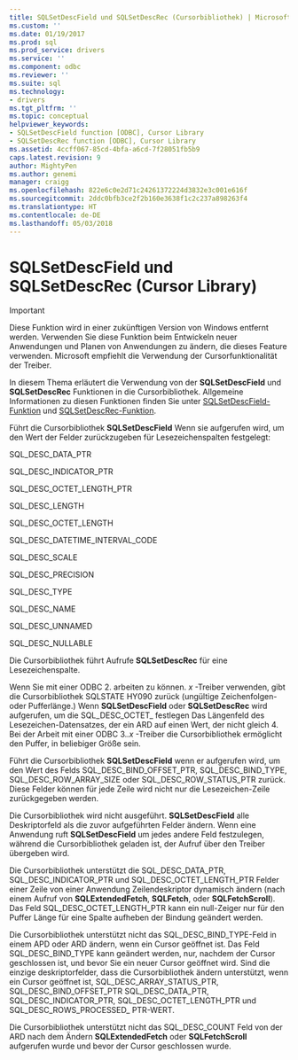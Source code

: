 ```yaml
---
title: SQLSetDescField und SQLSetDescRec (Cursorbibliothek) | Microsoft Docs
ms.custom: ''
ms.date: 01/19/2017
ms.prod: sql
ms.prod_service: drivers
ms.service: ''
ms.component: odbc
ms.reviewer: ''
ms.suite: sql
ms.technology:
- drivers
ms.tgt_pltfrm: ''
ms.topic: conceptual
helpviewer_keywords:
- SQLSetDescField function [ODBC], Cursor Library
- SQLSetDescRec function [ODBC], Cursor Library
ms.assetid: 4ccff067-85cd-4bfa-a6cd-7f28051fb5b9
caps.latest.revision: 9
author: MightyPen
ms.author: genemi
manager: craigg
ms.openlocfilehash: 822e6c0e2d71c24261372224d3832e3c001e616f
ms.sourcegitcommit: 2ddc0bfb3ce2f2b160e3638f1c2c237a898263f4
ms.translationtype: HT
ms.contentlocale: de-DE
ms.lasthandoff: 05/03/2018
---
```

# <a name="sqlsetdescfield-and-sqlsetdescrec-cursor-library"></a>SQLSetDescField und SQLSetDescRec (Cursor Library)
> [!IMPORTANT]  
>  Diese Funktion wird in einer zukünftigen Version von Windows entfernt werden. Verwenden Sie diese Funktion beim Entwickeln neuer Anwendungen und Planen von Anwendungen zu ändern, die dieses Feature verwenden. Microsoft empfiehlt die Verwendung der Cursorfunktionalität der Treiber.  
  
 In diesem Thema erläutert die Verwendung von der **SQLSetDescField** und **SQLSetDescRec** Funktionen in die Cursorbibliothek. Allgemeine Informationen zu diesen Funktionen finden Sie unter [SQLSetDescField-Funktion](../../../odbc/reference/syntax/sqlsetdescfield-function.md) und [SQLSetDescRec-Funktion](../../../odbc/reference/syntax/sqlsetdescrec-function.md).  
  
 Führt die Cursorbibliothek **SQLSetDescField** Wenn sie aufgerufen wird, um den Wert der Felder zurückzugeben für Lesezeichenspalten festgelegt:  
  
 SQL_DESC_DATA_PTR  
  
 SQL_DESC_INDICATOR_PTR  
  
 SQL_DESC_OCTET_LENGTH_PTR  
  
 SQL_DESC_LENGTH  
  
 SQL_DESC_OCTET_LENGTH  
  
 SQL_DESC_DATETIME_INTERVAL_CODE  
  
 SQL_DESC_SCALE  
  
 SQL_DESC_PRECISION  
  
 SQL_DESC_TYPE  
  
 SQL_DESC_NAME  
  
 SQL_DESC_UNNAMED  
  
 SQL_DESC_NULLABLE  
  
 Die Cursorbibliothek führt Aufrufe **SQLSetDescRec** für eine Lesezeichenspalte.  
  
 Wenn Sie mit einer ODBC 2. arbeiten zu können. *x* -Treiber verwenden, gibt die Cursorbibliothek SQLSTATE HY090 zurück (ungültige Zeichenfolgen- oder Pufferlänge.) Wenn **SQLSetDescField** oder **SQLSetDescRec** wird aufgerufen, um die SQL_DESC_OCTET_ festlegen Das Längenfeld des Lesezeichen-Datensatzes, der ein ARD auf einen Wert, der nicht gleich 4. Bei der Arbeit mit einer ODBC 3.*.x* -Treiber die Cursorbibliothek ermöglicht den Puffer, in beliebiger Größe sein.  
  
 Führt die Cursorbibliothek **SQLSetDescField** wenn er aufgerufen wird, um den Wert des Felds SQL_DESC_BIND_OFFSET_PTR, SQL_DESC_BIND_TYPE, SQL_DESC_ROW_ARRAY_SIZE oder SQL_DESC_ROW_STATUS_PTR zurück. Diese Felder können für jede Zeile wird nicht nur die Lesezeichen-Zeile zurückgegeben werden.  
  
 Die Cursorbibliothek wird nicht ausgeführt. **SQLSetDescField** alle Deskriptorfeld als die zuvor aufgeführten Felder ändern. Wenn eine Anwendung ruft **SQLSetDescField** um jedes andere Feld festzulegen, während die Cursorbibliothek geladen ist, der Aufruf über den Treiber übergeben wird.  
  
 Die Cursorbibliothek unterstützt die SQL_DESC_DATA_PTR, SQL_DESC_INDICATOR_PTR und SQL_DESC_OCTET_LENGTH_PTR Felder einer Zeile von einer Anwendung Zeilendeskriptor dynamisch ändern (nach einem Aufruf von **SQLExtendedFetch**, **SQLFetch**, oder **SQLFetchScroll**). Das Feld SQL_DESC_OCTET_LENGTH_PTR kann ein null-Zeiger nur für den Puffer Länge für eine Spalte aufheben der Bindung geändert werden.  
  
 Die Cursorbibliothek unterstützt nicht das SQL_DESC_BIND_TYPE-Feld in einem APD oder ARD ändern, wenn ein Cursor geöffnet ist. Das Feld SQL_DESC_BIND_TYPE kann geändert werden, nur, nachdem der Cursor geschlossen ist, und bevor Sie ein neuer Cursor geöffnet wird. Sind die einzige deskriptorfelder, dass die Cursorbibliothek ändern unterstützt, wenn ein Cursor geöffnet ist, SQL_DESC_ARRAY_STATUS_PTR, SQL_DESC_BIND_OFFSET_PTR SQL_DESC_DATA_PTR, SQL_DESC_INDICATOR_PTR, SQL_DESC_OCTET_LENGTH_PTR und SQL_DESC_ROWS_PROCESSED_ PTR-WERT.  
  
 Die Cursorbibliothek unterstützt nicht das SQL_DESC_COUNT Feld von der ARD nach dem Ändern **SQLExtendedFetch** oder **SQLFetchScroll** aufgerufen wurde und bevor der Cursor geschlossen wurde.
